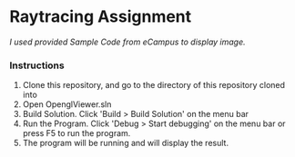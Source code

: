 # Raytracing Assignment

*I used provided Sample Code from eCampus to display image.*

### Instructions

1. Clone this repository, and go to the directory of this repository cloned into
2. Open OpenglViewer.sln
3. Build Solution. Click 'Build > Build Solution' on the menu bar
4. Run the Program. Click 'Debug > Start debugging' on the menu bar or press F5 to run the program.
5. The program will be running and will display the result.
